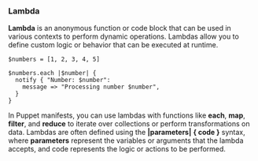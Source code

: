 ### Lambda

**Lambda** is an anonymous function or code block that can be used in various contexts to perform dynamic operations. Lambdas allow you to define custom logic or behavior that can be executed at runtime.
```
$numbers = [1, 2, 3, 4, 5]

$numbers.each |$number| {
  notify { "Number: $number":
    message => "Processing number $number",
  }
}
```
In Puppet manifests, you can use lambdas with functions like **each**, **map**, **filter**, and **reduce** to iterate over collections or perform transformations on data. Lambdas are often defined using the **|parameters|** **{ code }** syntax, where **parameters** represent the variables or arguments that the lambda accepts, and code represents the logic or actions to be performed.

